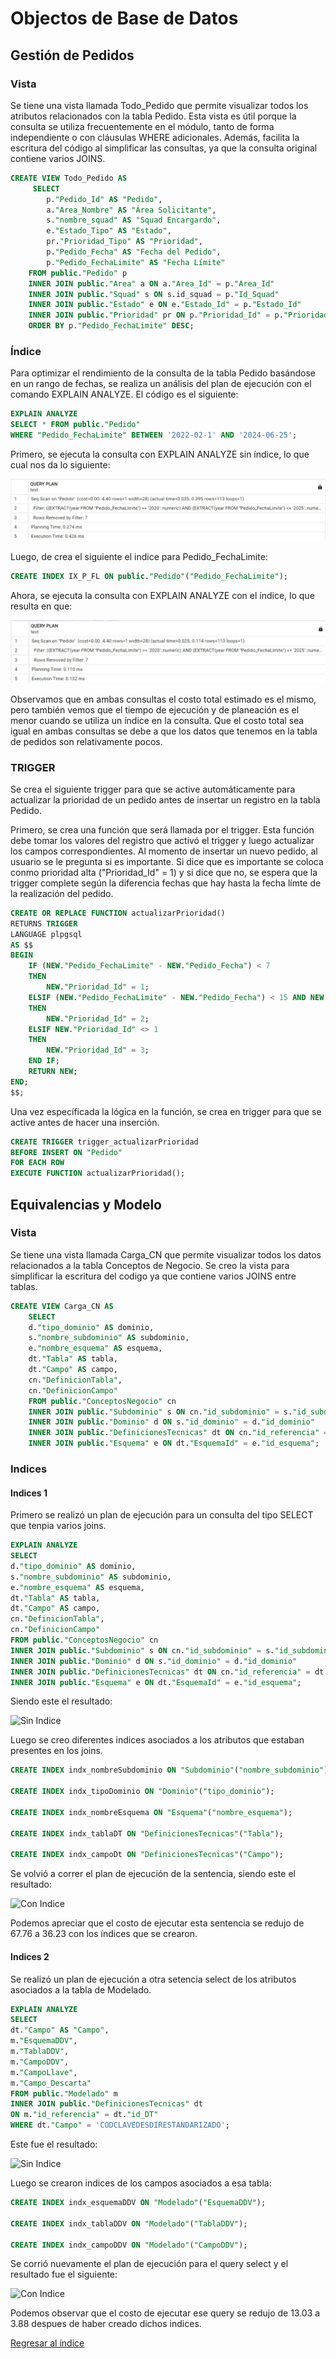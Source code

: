 # Objectos de Base de Datos

## Gestión de Pedidos

### Vista

Se tiene una vista llamada Todo_Pedido que permite visualizar todos los atributos relacionados con la tabla Pedido. Esta vista es útil porque la consulta se utiliza frecuentemente en el módulo, tanto de forma independiente o con cláusulas WHERE adicionales. Además, facilita la escritura del código al simplificar las consultas, ya que la consulta original contiene varios JOINS.

```sql
CREATE VIEW Todo_Pedido AS
	 SELECT 
		p."Pedido_Id" AS "Pedido",
		a."Area_Nombre" AS "Área Solicitante",
		s."nombre_squad" AS "Squad Encargardo",
		e."Estado_Tipo" AS "Estado",
		pr."Prioridad_Tipo" AS "Prioridad",
		p."Pedido_Fecha" AS "Fecha del Pedido", 
		p."Pedido_FechaLimite" AS "Fecha Límite"
	FROM public."Pedido" p
	INNER JOIN public."Area" a ON a."Area_Id" = p."Area_Id"
	INNER JOIN public."Squad" s ON s.id_squad = p."Id_Squad"
	INNER JOIN public."Estado" e ON e."Estado_Id" = p."Estado_Id"
	INNER JOIN public."Prioridad" pr ON p."Prioridad_Id" = p."Prioridad_Id"
	ORDER BY p."Pedido_FechaLimite" DESC;
```

### Índice

Para optimizar el rendimiento de la consulta de la tabla Pedido basándose en un rango de fechas, se realiza un análisis del plan de ejecución con el comando EXPLAIN ANALYZE. El código es el siguiente:

```sql
EXPLAIN ANALYZE
SELECT * FROM public."Pedido"
WHERE "Pedido_FechaLimite" BETWEEN '2022-02-1' AND '2024-06-25';
```

Primero, se ejecuta la  consulta con EXPLAIN ANALYZE sin índice, lo que cual nos da lo siguiente:

<div>
<img src=".\resources\GP-Analice-ConIndice.jpeg" alt="Sin Indice" style="width: auto; height: auto;"/>
</div>


Luego, de crea el siguiente el indice para Pedido_FechaLimite:

```sql
CREATE INDEX IX_P_FL ON public."Pedido"("Pedido_FechaLimite");
```

Ahora, se ejecuta la  consulta con EXPLAIN ANALYZE con el índice, lo que resulta en que:

<div>
<img src=".\resources\GP-Analice-SinIndice.jpeg" alt="Con Indice" style="width: auto; height: auto;"/>
</div>

Observamos que en ambas consultas el costo total estimado es el mismo, pero también vemos que el tiempo de ejecución y de planeación es el menor cuando se utiliza un índice en la consulta. Que el costo total sea igual en ambas consultas se debe a que los datos que tenemos en la tabla de pedidos son relativamente pocos.

### TRIGGER

Se crea el siguiente trigger para que se active automáticamente para actualizar la prioridad de un pedido antes de insertar un registro en la tabla Pedido. 

Primero, se crea una función que será llamada por el trigger. Esta función debe tomar los valores del registro que activó el trigger y luego actualizar los campos correspondientes. Al momento de insertar un nuevo pedido, al usuario se le pregunta si es importante. Si dice que es importante se coloca conmo prioridad alta ("Prioridad_Id" = 1) y si dice que no, se espera que la trigger complete según la diferencia fechas que hay hasta la fecha límte de la realización del pedido. 

```sql
CREATE OR REPLACE FUNCTION actualizarPrioridad() 
RETURNS TRIGGER 
LANGUAGE plpgsql
AS $$
BEGIN
    IF (NEW."Pedido_FechaLimite" - NEW."Pedido_Fecha") < 7 
	THEN
        NEW."Prioridad_Id" = 1;
    ELSIF (NEW."Pedido_FechaLimite" - NEW."Pedido_Fecha") < 15 AND NEW."Prioridad_Id" <> 1 
	THEN
        NEW."Prioridad_Id" = 2;
    ELSIF NEW."Prioridad_Id" <> 1 
	THEN
        NEW."Prioridad_Id" = 3;
    END IF;
    RETURN NEW;
END;
$$;
```

Una vez específicada la lógica en la función, se crea en trigger para que se active antes de hacer una inserción.

```sql
CREATE TRIGGER trigger_actualizarPrioridad
BEFORE INSERT ON "Pedido"
FOR EACH ROW
EXECUTE FUNCTION actualizarPrioridad();
```

## Equivalencias y Modelo

### Vista

Se tiene una vista llamada Carga_CN que permite visualizar todos los datos relacionados a la tabla Conceptos de Negocio. Se creo la vista para simplificar la escritura del codigo ya que contiene varios JOINS entre tablas.

```sql
CREATE VIEW Carga_CN AS
	SELECT 
	d."tipo_dominio" AS dominio,
	s."nombre_subdominio" AS subdominio,
	e."nombre_esquema" AS esquema,
	dt."Tabla" AS tabla,
	dt."Campo" AS campo,
	cn."DefinicionTabla",
	cn."DefinicionCampo"
	FROM public."ConceptosNegocio" cn
	INNER JOIN public."Subdominio" s ON cn."id_subdominio" = s."id_subdominio"
	INNER JOIN public."Dominio" d ON s."id_dominio" = d."id_dominio"
	INNER JOIN public."DefinicionesTecnicas" dt ON cn."id_referencia" = dt."id_DT"
	INNER JOIN public."Esquema" e ON dt."EsquemaId" = e."id_esquema";
```

### Indices

#### Indices 1
Primero se realizó un plan de ejecución para un consulta del tipo SELECT que tenpia varios joins.

```sql
EXPLAIN ANALYZE
SELECT 
d."tipo_dominio" AS dominio,
s."nombre_subdominio" AS subdominio,
e."nombre_esquema" AS esquema,
dt."Tabla" AS tabla,
dt."Campo" AS campo,
cn."DefinicionTabla",
cn."DefinicionCampo"
FROM public."ConceptosNegocio" cn
INNER JOIN public."Subdominio" s ON cn."id_subdominio" = s."id_subdominio"
INNER JOIN public."Dominio" d ON s."id_dominio" = d."id_dominio"
INNER JOIN public."DefinicionesTecnicas" dt ON cn."id_referencia" = dt."id_DT"
INNER JOIN public."Esquema" e ON dt."EsquemaId" = e."id_esquema";
```

Siendo este el resultado:
<div>
<img src="" alt="Sin Indice" style="width: auto; height: auto;"/>
</div>

Luego se creo diferentes indices asociados a los atributos que estaban presentes en los joins.

```sql
CREATE INDEX indx_nombreSubdominio ON "Subdominio"("nombre_subdominio");

CREATE INDEX indx_tipoDominio ON "Dominio"("tipo_dominio");

CREATE INDEX indx_nombreEsquema ON "Esquema"("nombre_esquema");

CREATE INDEX indx_tablaDT ON "DefinicionesTecnicas"("Tabla");

CREATE INDEX indx_campoDt ON "DefinicionesTecnicas"("Campo");
```

Se volvió a correr el plan de ejecución de la sentencia, siendo este el resultado:

<div>
<img src="" alt="Con Indice" style="width: auto; height: auto;"/>
</div>

Podemos apreciar que el costo de ejecutar esta sentencia se redujo de 67.76 a 36.23 con los índices que se crearon.

#### Indices 2
Se realizó un plan de ejecución a otra setencia select de los atributos asociados a la tabla de Modelado.

```sql
EXPLAIN ANALYZE 
SELECT 
dt."Campo" AS "Campo",
m."EsquemaDDV",
m."TablaDDV",
m."CampoDDV",
m."CampoLlave",
m."Campo_Descarta"
FROM public."Modelado" m
INNER JOIN public."DefinicionesTecnicas" dt
ON m."id_referencia" = dt."id_DT"
WHERE dt."Campo" = 'CODCLAVEDESDIRESTANDARIZADO';
```

Este fue el resultado:

<div>
<img src="" alt="Sin Indice" style="width: auto; height: auto;"/>
</div>

Luego se crearon indices de los campos asociados a esa tabla:

```sql
CREATE INDEX indx_esquemaDDV ON "Modelado"("EsquemaDDV");

CREATE INDEX indx_tablaDDV ON "Modelado"("TablaDDV");

CREATE INDEX indx_campoDDV ON "Modelado"("CampoDDV");
```

Se corrió nuevamente el plan de ejecución para el query select y el resultado fue el siguiente:

<div>
<img src="" alt="Con Indice" style="width: auto; height: auto;"/>
</div>

Podemos observar que el costo de ejecutar ese query se redujo de 13.03 a 3.88 despues de haber creado dichos indices.

[Regresar al índice](Indice.md)
